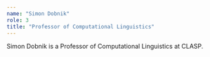 ```yaml
---
name: "Simon Dobnik"
role: 3 
title: "Professor of Computational Linguistics"
---
```

Simon Dobnik is a  Professor of Computational Linguistics at CLASP.
